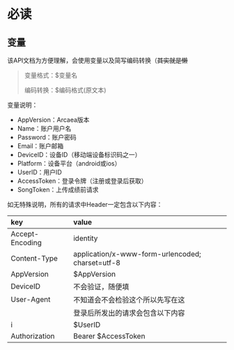 # 必读

## 变量

 该API文档为方便理解，会使用变量以及简写编码转换（~~其实就是懒~~

> 变量格式：$变量名
>
> 编码转换：$编码格式\(原文本\)

变量说明：

* AppVersion：Arcaea版本
* Name：账户用户名
* Password：账户密码
* Email：账户邮箱
* DeviceID：设备ID（移动端设备标识码之一）
* Platform：设备平台（android或ios）
* UserID：用户ID
* AccessToken：登录令牌（注册或登录后获取）
* SongToken：上传成绩前请求

如无特殊说明，所有的请求中Header一定包含以下内容：

| key | value |
| :--- | :--- |
| Accept-Encoding | identity |
| Content-Type | application/x-www-form-urlencoded; charset=utf-8 |
| AppVersion | $AppVersion |
| DeviceID | 不会验证，随便填 |
| User-Agent | 不知道会不会检验这个所以先写在这 |
|  | 登录后所发出的请求会包含以下内容 |
| i | $UserID |
| Authorization | Bearer $AccessToken |



